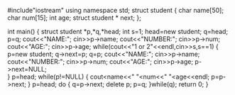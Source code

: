 #include"iostream"
using namespace std;
struct student
{
	char name[50];
	char num[15];
	int age;
	struct student * next;
};

int main()
{
	struct student *p,*q,*head;
	int s=1;
	head=new student;
	q=head;
	p=q;
	cout<<"NAME:";
	cin>>p->name;
	cout<<"NUMBER:";
	cin>>p->num;
	cout<<"AGE:";
	cin>>p->age;
	while(cout<<"1 or 2"<<endl,cin>>s,s==1)
	{
		p=new student;
		q->next=p;
		q=p;
		cout<<"NAME:";
		cin>>p->name;
		cout<<"NUMBER:";
		cin>>p->num;
		cout<<"AGE:";
		cin>>p->age;
		p->next=NULL;	 
	}
	p=head;
	while(p!=NULL)
	{
		cout<<p->name<<"	"<<p->num<<"	"<<p->age<<endl;
		p=p->next;
	}
	p=head;
	do
	{
		q=p->next;
		delete p;
		p=q;
	}while(q);
	return 0;
}

